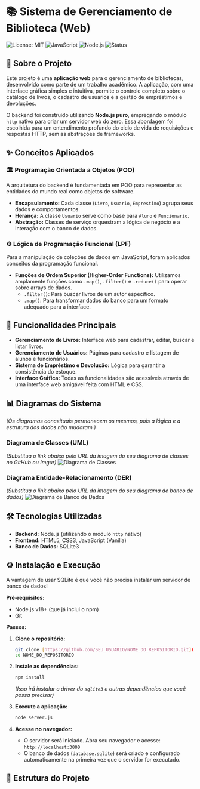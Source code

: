 # 📚 Sistema de Gerenciamento de Biblioteca (Web)

![License: MIT](https://img.shields.io/badge/license-MIT-blue.svg)
![JavaScript](https://img.shields.io/badge/JavaScript-ES6%2B-yellow.svg)
![Node.js](https://img.shields.io/badge/Node.js-18.x-green.svg)
![Status](https://img.shields.io/badge/status-em%20desenvolvimento-yellow.svg)

## 📖 Sobre o Projeto

Este projeto é uma **aplicação web** para o gerenciamento de bibliotecas, desenvolvido como parte de um trabalho acadêmico. A aplicação, com uma interface gráfica simples e intuitiva, permite o controle completo sobre o catálogo de livros, o cadastro de usuários e a gestão de empréstimos e devoluções.

O backend foi construído utilizando **Node.js puro**, empregando o módulo `http` nativo para criar um servidor web do zero. Essa abordagem foi escolhida para um entendimento profundo do ciclo de vida de requisições e respostas HTTP, sem as abstrações de frameworks.

## ✨ Conceitos Aplicados

### 🏛️ Programação Orientada a Objetos (POO)

A arquitetura do backend é fundamentada em POO para representar as entidades do mundo real como objetos de software.
* **Encapsulamento:** Cada classe (`Livro`, `Usuario`, `Emprestimo`) agrupa seus dados e comportamentos.
* **Herança:** A classe `Usuario` serve como base para `Aluno` e `Funcionario`.
* **Abstração:** Classes de serviço orquestram a lógica de negócio e a interação com o banco de dados.

### ⚙️ Lógica de Programação Funcional (LPF)

Para a manipulação de coleções de dados em JavaScript, foram aplicados conceitos da programação funcional.
* **Funções de Ordem Superior (Higher-Order Functions):** Utilizamos amplamente funções como `.map()`, `.filter()` e `.reduce()` para operar sobre arrays de dados.
    * `.filter()`: Para buscar livros de um autor específico.
    * `.map()`: Para transformar dados do banco para um formato adequado para a interface.

## 🚀 Funcionalidades Principais

* **Gerenciamento de Livros:** Interface web para cadastrar, editar, buscar e listar livros.
* **Gerenciamento de Usuários:** Páginas para cadastro e listagem de alunos e funcionários.
* **Sistema de Empréstimo e Devolução:** Lógica para garantir a consistência do estoque.
* **Interface Gráfica:** Todas as funcionalidades são acessíveis através de uma interface web amigável feita com HTML e CSS.

## 📊 Diagramas do Sistema

*(Os diagramas conceituais permanecem os mesmos, pois a lógica e a estrutura dos dados não mudaram.)*

### Diagrama de Classes (UML)
*(Substitua o link abaixo pelo URL da imagem do seu diagrama de classes no GitHub ou Imgur)*
![Diagrama de Classes](URL_DA_IMAGEM_AQUI)

### Diagrama Entidade-Relacionamento (DER)
*(Substitua o link abaixo pelo URL da imagem do seu diagrama de banco de dados)*
![Diagrama de Banco de Dados](URL_DA_IMAGEM_AQUI)

## 🛠️ Tecnologias Utilizadas

* **Backend:** Node.js (utilizando o módulo `http` nativo)
* **Frontend:** HTML5, CSS3, JavaScript (Vanilla)
* **Banco de Dados:** SQLite3

## ⚙️ Instalação e Execução

A vantagem de usar SQLite é que você não precisa instalar um servidor de banco de dados!

**Pré-requisitos:**
* Node.js v18+ (que já inclui o npm)
* Git

**Passos:**

1.  **Clone o repositório:**
    ```bash
    git clone [https://github.com/SEU_USUARIO/NOME_DO_REPOSITORIO.git](https://github.com/SEU_USUARIO/NOME_DO_REPOSITORIO.git)
    cd NOME_DO_REPOSITORIO
    ```

2.  **Instale as dependências:**
    ```bash
    npm install
    ```
    *(Isso irá instalar o driver do `sqlite3` e outras dependências que você possa precisar)*

3.  **Execute a aplicação:**
    ```bash
    node server.js
    ```

4.  **Acesse no navegador:**
    * O servidor será iniciado. Abra seu navegador e acesse: `http://localhost:3000`
    * O banco de dados (`database.sqlite`) será criado e configurado automaticamente na primeira vez que o servidor for executado.

## 📁 Estrutura do Projeto
